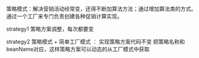 

策略模式：解决营销活动经常变，还得不断加算法方法；通过增加算法类的方式。
通过一个工厂来专门负责创建各种促销计算实现。

strategy1 策略方案调整，每次都要变

strategy2 策略模式 + 简单工厂模式 ： 实现策略方案代码不变
       把策略名称和beanName对应，这样策略方案可以动态的从工厂模式中获取

